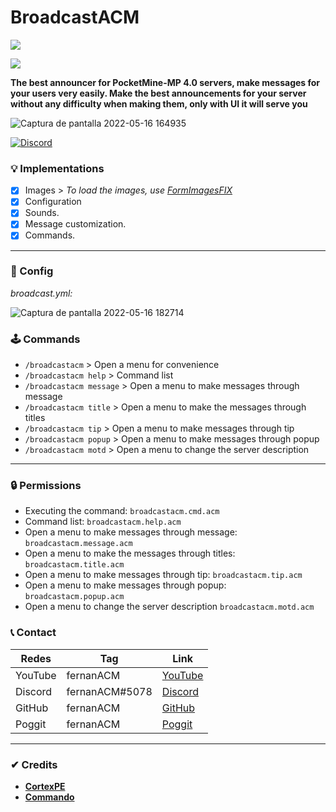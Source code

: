 # BroadcastACM
[![](https://poggit.pmmp.io/shield.state/BroadcastACM)](https://poggit.pmmp.io/p/BroadcastACM)

[![](https://poggit.pmmp.io/shield.api/BroadcastACM)](https://poggit.pmmp.io/p/BroadcastACM)

**The best announcer for PocketMine-MP 4.0 servers, make messages for your users very easily.
Make the best announcements for your server without any difficulty when making them, only with UI it will serve you**

![Captura de pantalla 2022-05-16 164935](https://user-images.githubusercontent.com/83558341/168697137-e03c5834-ddc0-4b6c-93ee-50294508bfe6.png)

<a href="https://discord.gg/YyE9XFckqb"><img src="https://img.shields.io/discord/837701868649709568?label=discord&color=7289DA&logo=discord" alt="Discord" /></a>

### 💡 Implementations
* [x] Images > *To load the images, use [FormImagesFIX](https://poggit.pmmp.io/r/146450/FormImagesFix_dev-14.phar)*
* [X] Configuration
* [x] Sounds.
* [x] Message customization.
* [X] Commands.
---

### 💾 Config
*broadcast.yml:*

![Captura de pantalla 2022-05-16 182714](https://user-images.githubusercontent.com/83558341/168698356-a70cbbbc-3657-41be-a407-043963277d65.png)

### 🕹 Commands
- ```/broadcastacm``` > Open a menu for convenience
- ```/broadcastacm help``` > Command list
- ```/broadcastacm message``` > Open a menu to make messages through message
- ```/broadcastacm title``` > Open a menu to make the messages through titles
- ```/broadcastacm tip``` > Open a menu to make messages through tip
- ```/broadcastacm popup``` > Open a menu to make messages through popup
- ```/broadcastacm motd``` > Open a menu to change the server description
---

### 🔒 Permissions

- Executing the command: ```broadcastacm.cmd.acm```
- Command list: ```broadcastacm.help.acm```
- Open a menu to make messages through message: ```broadcastacm.message.acm```
- Open a menu to make the messages through titles: ```broadcastacm.title.acm```
- Open a menu to make messages through tip: ```broadcastacm.tip.acm```
- Open a menu to make messages through popup: ```broadcastacm.popup.acm```
- Open a menu to change the server description ```broadcastacm.motd.acm```

### 📞 Contact 

| Redes | Tag | Link |
|-------|-------------|------|
| YouTube | fernanACM | [YouTube](https://www.youtube.com/channel/UC-M5iTrCItYQBg5GMuX5ySw) | 
| Discord | fernanACM#5078 | [Discord](https://discord.gg/YyE9XFckqb) |
| GitHub | fernanACM | [GitHub](https://github.com/fernanACM)
| Poggit | fernanACM | [Poggit](https://poggit.pmmp.io/ci/fernanACM)
****

### ✔ Credits
* **[CortexPE](https://github.com/CortexPE)**
* **[Commando](https://github.com/CortexPE/Commando/tree/master/)**
